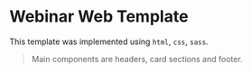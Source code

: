 # Webinar Web Template

This template was implemented using ```html```, ```css```, ```sass```.

> Main components are headers, card sections and footer.


